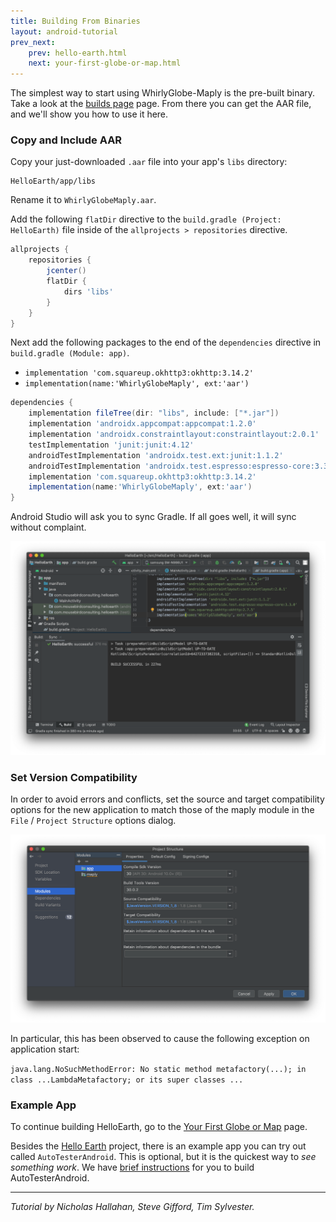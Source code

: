 ```yaml
---
title: Building From Binaries
layout: android-tutorial
prev_next:
    prev: hello-earth.html
    next: your-first-globe-or-map.html
---
```


The simplest way to start using WhirlyGlobe-Maply is the pre-built binary.  Take a look at the [builds page](/WhirlyGlobe/builds/builds.html) page.  From there you can get the AAR file, and we'll show you how to use it here.

### Copy and Include AAR

Copy your just-downloaded `.aar` file into your app's `libs` directory:

```
HelloEarth/app/libs
```

Rename it to `WhirlyGlobeMaply.aar`.

Add the following `flatDir` directive to the `build.gradle (Project: HelloEarth)` file inside of the `allprojects > repositories` directive.

```gradle
allprojects {
    repositories {
        jcenter()
        flatDir {
            dirs 'libs'
        }
    }
}
```


Next add the following packages to the end of the `dependencies` directive in `build.gradle (Module: app)`.

* `implementation 'com.squareup.okhttp3:okhttp:3.14.2'`
* `implementation(name:'WhirlyGlobeMaply', ext:'aar')`


```gradle
dependencies {
    implementation fileTree(dir: "libs", include: ["*.jar"])
    implementation 'androidx.appcompat:appcompat:1.2.0'
    implementation 'androidx.constraintlayout:constraintlayout:2.0.1'
    testImplementation 'junit:junit:4.12'
    androidTestImplementation 'androidx.test.ext:junit:1.1.2'
    androidTestImplementation 'androidx.test.espresso:espresso-core:3.3.0'
    implementation 'com.squareup.okhttp3:okhttp:3.14.2'
    implementation(name:'WhirlyGlobeMaply', ext:'aar')
}
```

Android Studio will ask you to sync Gradle. If all goes well, it will sync without complaint.

![Gradle Sync](resources/gradle-sync.png)


### Set Version Compatibility

In order to avoid errors and conflicts, set the source and target compatibility options for the new application to match those of the maply module in the `File` / `Project Structure` options dialog.

![Set Compatibility Versions](resources/android-studio-app-sdk-version.png)

In particular, this has been observed to cause the following exception on application start:

`java.lang.NoSuchMethodError: No static method metafactory(...); in class ...LambdaMetafactory; or its super classes ...`

### Example App

To continue building HelloEarth, go to the [Your First Globe or Map](your-first-globe-or-map.html) page.

Besides the [Hello Earth](hello-earth.html) project, there is an example app you can try out called `AutoTesterAndroid`. This is optional, but it is the quickest way to _see something work_. We have [brief instructions](auto-tester-android.html) for you to build AutoTesterAndroid.

---

*Tutorial by Nicholas Hallahan, Steve Gifford, Tim Sylvester.*


